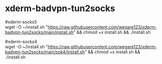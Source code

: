 # xderm-badvpn-tun2socks
#xderm-socks5
<br>
wget -O ~/install.sh "https://raw.githubusercontent.com/wegare123/xderm-badvpn-tun2socks/main/install.sh" && chmod +x install.sh && ./install.sh

#xderm-socks4
<br>
wget -O ~/install.sh "https://raw.githubusercontent.com/wegare123/xderm-badvpn-tun2socks/main/sok4/install.sh" && chmod +x install.sh && ./install.sh

